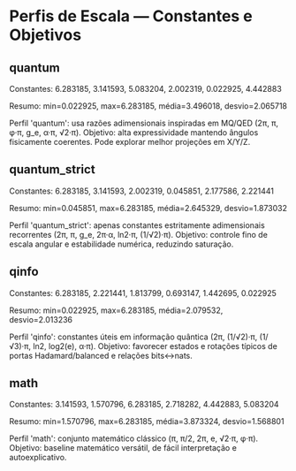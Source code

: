 # Perfis de Escala — Constantes e Objetivos

## quantum
Constantes: 6.283185, 3.141593, 5.083204, 2.002319, 0.022925, 4.442883

Resumo: min=0.022925, max=6.283185, média=3.496018, desvio=2.065718

Perfil 'quantum': usa razões adimensionais inspiradas em MQ/QED (2π, π, φ·π, g_e, α·π, √2·π).
Objetivo: alta expressividade mantendo ângulos fisicamente coerentes. Pode explorar melhor projeções em X/Y/Z.

## quantum_strict
Constantes: 6.283185, 3.141593, 2.002319, 0.045851, 2.177586, 2.221441

Resumo: min=0.045851, max=6.283185, média=2.645329, desvio=1.873032

Perfil 'quantum_strict': apenas constantes estritamente adimensionais recorrentes (2π, π, g_e, 2π·α, ln2·π, (1/√2)·π).
Objetivo: controle fino de escala angular e estabilidade numérica, reduzindo saturação.

## qinfo
Constantes: 6.283185, 2.221441, 1.813799, 0.693147, 1.442695, 0.022925

Resumo: min=0.022925, max=6.283185, média=2.079532, desvio=2.013236

Perfil 'qinfo': constantes úteis em informação quântica (2π, (1/√2)·π, (1/√3)·π, ln2, log2(e), α·π).
Objetivo: favorecer estados e rotações típicos de portas Hadamard/balanced e relações bits↔nats.

## math
Constantes: 3.141593, 1.570796, 6.283185, 2.718282, 4.442883, 5.083204

Resumo: min=1.570796, max=6.283185, média=3.873324, desvio=1.568801

Perfil 'math': conjunto matemático clássico (π, π/2, 2π, e, √2·π, φ·π).
Objetivo: baseline matemático versátil, de fácil interpretação e autoexplicativo.

